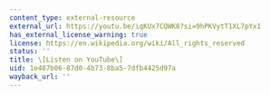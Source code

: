 ```yaml
---
content_type: external-resource
external_url: https://youtu.be/iqKUx7CQWK8?si=9hPKVytT1XL7pYx1
has_external_license_warning: true
license: https://en.wikipedia.org/wiki/All_rights_reserved
status: ''
title: \[Listen on YouTube\]
uid: 1e487b06-87d0-4b73-8ba5-7dfb4425d97a
wayback_url: ''
---
```

